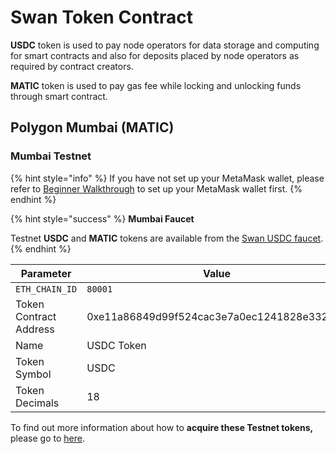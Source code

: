 # Swan Token Contract

**USDC** token is used to pay node operators for data storage and computing for smart contracts and also for deposits placed by node operators as required by contract creators.

**MATIC** token is used to pay gas fee while locking and unlocking funds through smart contract.

## Polygon Mumbai (MATIC) <a href="#polygon-matic" id="polygon-matic"></a>

### Mumbai Testnet <a href="#mumbai-testnet" id="mumbai-testnet"></a>

{% hint style="info" %}
If you have not set up your MetaMask wallet, please refer to [Beginner Walkthrough](../../multi-chain-storage/mcp-user-guide/setup-metamask.md) to set up your MetaMask wallet first.
{% endhint %}

{% hint style="success" %}
**Mumbai Faucet**

Testnet **USDC** and **MATIC** tokens are available from the [Swan USDC faucet](https://calibration-faucet.filswan.com).
{% endhint %}

| Parameter              | Value                                      |
| ---------------------- | ------------------------------------------ |
| `ETH_CHAIN_ID`         | `80001`                                    |
| Token Contract Address | 0xe11a86849d99f524cac3e7a0ec1241828e332c62 |
| Name                   | USDC Token                                 |
| Token Symbol           | USDC                                       |
| Token Decimals         | 18                                         |



To find out more information about how to **acquire these Testnet tokens,** please go to [here](acquire-testnet-usdc-and-matic-tokens.md).
